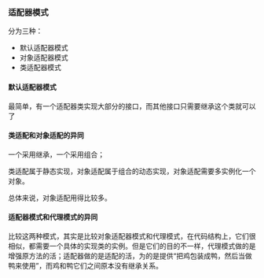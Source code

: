 ### 适配器模式

分为三种：

- 默认适配器模式
- 对象适配器模式
- 类适配器模式

#### 默认适配器模式

最简单，有一个适配器类实现大部分的接口，而其他接口只需要继承这个类就可以了

#### 类适配和对象适配的异同
     
一个采用继承，一个采用组合；

类适配属于静态实现，对象适配属于组合的动态实现，对象适配需要多实例化一个对象。

总体来说，对象适配用得比较多。

#### 适配器模式和代理模式的异同
     
比较这两种模式，其实是比较对象适配器模式和代理模式，在代码结构上，它们很相似，都需要一个具体的实现类的实例。但是它们的目的不一样，代理模式做的是增强原方法的活；适配器做的是适配的活，为的是提供“把鸡包装成鸭，然后当做鸭来使用”，而鸡和鸭它们之间原本没有继承关系。
 